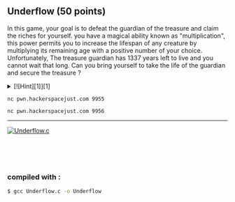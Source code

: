 Underflow (50 points)
----------------------------------------
In this game, your goal is to defeat the guardian of the treasure and claim the riches for yourself. you have a magical ability known as "multiplication", this power permits you to increase the lifespan of any creature by multiplying its remaining age with a positive number of your choice. Unfortunately, The treasure guardian has 1337 years left to live and you cannot wait that long. Can you bring yourself to take the life of the guardian and secure the treasure ?





<details style="display=flex;" markdown="1"><summary> [![Hint][1]][1] </summary>

<div style="border-style: double; padding: 4px">

1 = 10e-1

</div>

</details>

`nc pwn.hackerspacejust.com 9955`

`nc pwn.hackerspacejust.com 9956`

----------------------------------------

[![Underflow.c][1]][1_url]

[1]: https://img.shields.io/badge/-Underflow.c-blue?style=for-the-badge&logo=

[1_url]: Underflow.c






<br>
<br>
<br>

### compiled with :

```bash
$ gcc Underflow.c -o Underflow
```